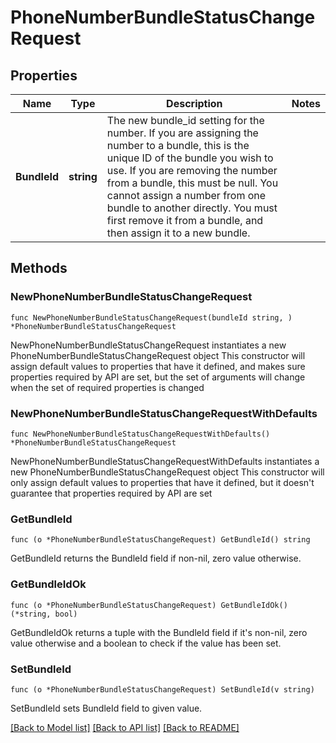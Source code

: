 # PhoneNumberBundleStatusChangeRequest

## Properties

Name | Type | Description | Notes
------------ | ------------- | ------------- | -------------
**BundleId** | **string** | The new bundle_id setting for the number. If you are assigning the number to a bundle, this is the unique ID of the bundle you wish to use. If you are removing the number from a bundle, this must be null. You cannot assign a number from one bundle to another directly. You must first remove it from a bundle, and then assign it to a new bundle. | 

## Methods

### NewPhoneNumberBundleStatusChangeRequest

`func NewPhoneNumberBundleStatusChangeRequest(bundleId string, ) *PhoneNumberBundleStatusChangeRequest`

NewPhoneNumberBundleStatusChangeRequest instantiates a new PhoneNumberBundleStatusChangeRequest object
This constructor will assign default values to properties that have it defined,
and makes sure properties required by API are set, but the set of arguments
will change when the set of required properties is changed

### NewPhoneNumberBundleStatusChangeRequestWithDefaults

`func NewPhoneNumberBundleStatusChangeRequestWithDefaults() *PhoneNumberBundleStatusChangeRequest`

NewPhoneNumberBundleStatusChangeRequestWithDefaults instantiates a new PhoneNumberBundleStatusChangeRequest object
This constructor will only assign default values to properties that have it defined,
but it doesn't guarantee that properties required by API are set

### GetBundleId

`func (o *PhoneNumberBundleStatusChangeRequest) GetBundleId() string`

GetBundleId returns the BundleId field if non-nil, zero value otherwise.

### GetBundleIdOk

`func (o *PhoneNumberBundleStatusChangeRequest) GetBundleIdOk() (*string, bool)`

GetBundleIdOk returns a tuple with the BundleId field if it's non-nil, zero value otherwise
and a boolean to check if the value has been set.

### SetBundleId

`func (o *PhoneNumberBundleStatusChangeRequest) SetBundleId(v string)`

SetBundleId sets BundleId field to given value.



[[Back to Model list]](../README.md#documentation-for-models) [[Back to API list]](../README.md#documentation-for-api-endpoints) [[Back to README]](../README.md)


